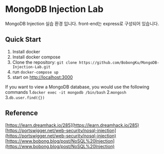 # MongoDB Injection Lab

MongoDB Injection 실습 환경 입니다.
front-end는 express로 구성되어 있습니다.

## Quick Start

1. Install docker
2. Install docker compose
3. Clone the repository: `git clone https://github.com/BobongKu/MongoDB-Injection-Lab.git`
4. run `docker-compose up`
5. start on [http://localhost:3000](http://localhost:3000)

If you want to view a MongoDB database, you would use the following commands 
1.`docker exec -it mongodb /bin/bash`
2.`mongosh`
3.`db.user.find({})`

## Reference

[https://learn.dreamhack.io/285](https://learn.dreamhack.io/285)
[https://portswigger.net/web-security/nosql-injection](https://portswigger.net/web-security/nosql-injection)
[https://www.bobong.blog/post/NoSQL%20Injection](https://www.bobong.blog/post/NoSQL%20Injection)

